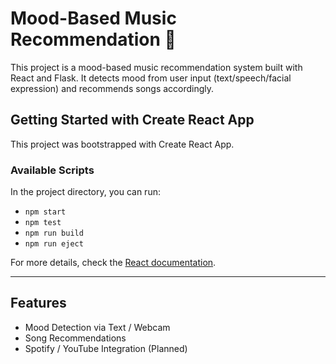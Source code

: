 # Mood-Based Music Recommendation 🎵

This project is a mood-based music recommendation system built with React and Flask. It detects mood from user input (text/speech/facial expression) and recommends songs accordingly.

## Getting Started with Create React App

This project was bootstrapped with Create React App.

### Available Scripts

In the project directory, you can run:

- `npm start`
- `npm test`
- `npm run build`
- `npm run eject`

For more details, check the [React documentation](https://reactjs.org/).

---

## Features

- Mood Detection via Text / Webcam
- Song Recommendations
- Spotify / YouTube Integration (Planned)
